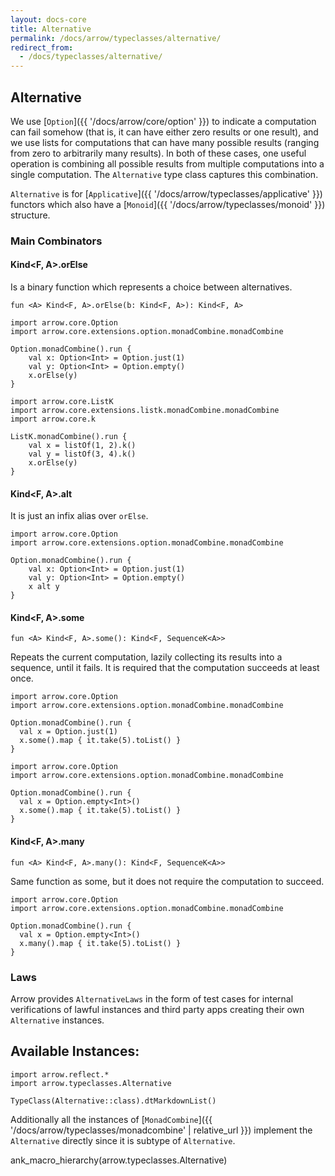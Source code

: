 ```yaml
---
layout: docs-core
title: Alternative
permalink: /docs/arrow/typeclasses/alternative/
redirect_from:
  - /docs/typeclasses/alternative/
---
```


## Alternative




We use [`Option`]({{ '/docs/arrow/core/option' }}) to indicate a computation can fail somehow (that is, it can have either zero results or one result), and we use lists for computations that can have many possible results (ranging from zero to arbitrarily many results). In both of these cases, one useful operation is combining all possible results from multiple computations into a single computation. The `Alternative` type class captures this combination.

`Alternative` is for [`Applicative`]({{ '/docs/arrow/typeclasses/applicative' }}) functors which also have a [`Monoid`]({{ '/docs/arrow/typeclasses/monoid' }}) structure.

### Main Combinators

#### Kind<F, A>.orElse

Is a binary function which represents a choice between alternatives.

`fun <A> Kind<F, A>.orElse(b: Kind<F, A>): Kind<F, A>`

```kotlin:ank
import arrow.core.Option
import arrow.core.extensions.option.monadCombine.monadCombine

Option.monadCombine().run {
    val x: Option<Int> = Option.just(1)
    val y: Option<Int> = Option.empty()
    x.orElse(y)
}
```

```kotlin:ank
import arrow.core.ListK
import arrow.core.extensions.listk.monadCombine.monadCombine
import arrow.core.k

ListK.monadCombine().run {
    val x = listOf(1, 2).k()
    val y = listOf(3, 4).k()
    x.orElse(y)
}
```

#### Kind<F, A>.alt

It is just an infix alias over `orElse`.

```kotlin:ank
import arrow.core.Option
import arrow.core.extensions.option.monadCombine.monadCombine

Option.monadCombine().run {
    val x: Option<Int> = Option.just(1)
    val y: Option<Int> = Option.empty()
    x alt y
}
```

#### Kind<F, A>.some

`fun <A> Kind<F, A>.some(): Kind<F, SequenceK<A>>`

Repeats the current computation, lazily collecting its results into a sequence, until it fails. It is required that the computation succeeds at least once.

```kotlin:ank
import arrow.core.Option
import arrow.core.extensions.option.monadCombine.monadCombine

Option.monadCombine().run { 
  val x = Option.just(1)
  x.some().map { it.take(5).toList() }
}
```

```kotlin:ank
import arrow.core.Option
import arrow.core.extensions.option.monadCombine.monadCombine

Option.monadCombine().run { 
  val x = Option.empty<Int>()
  x.some().map { it.take(5).toList() }
}
```

#### Kind<F, A>.many

`fun <A> Kind<F, A>.many(): Kind<F, SequenceK<A>>`

Same function as some, but it does not require the computation to succeed.

```kotlin:ank
import arrow.core.Option
import arrow.core.extensions.option.monadCombine.monadCombine

Option.monadCombine().run { 
  val x = Option.empty<Int>()
  x.many().map { it.take(5).toList() }
}
```

### Laws

Arrow provides `AlternativeLaws` in the form of test cases for internal verifications of lawful instances and third party apps creating their own `Alternative` instances.

## Available Instances:

```kotlin:ank:replace
import arrow.reflect.*
import arrow.typeclasses.Alternative

TypeClass(Alternative::class).dtMarkdownList()
```

Additionally all the instances of [`MonadCombine`]({{ '/docs/arrow/typeclasses/monadcombine' | relative_url }}) implement the `Alternative` directly since it is subtype of `Alternative`.

ank_macro_hierarchy(arrow.typeclasses.Alternative)
